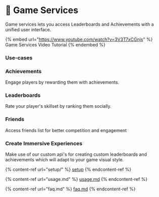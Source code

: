 # 💯 Game Services

Game services lets you access Leaderboards and Achievements with a unified user interface.

{% embed url="https://www.youtube.com/watch?v=3V3T7xCGnjs" %}
Game Services Video Tutorial
{% endembed %}

### Use-cases

### Achievements

Engage players by rewarding them with achievements.

### Leaderboards

Rate your player's skillset by ranking them socially.

### Friends

Access friends list for better competition and engagement

### Create Immersive Experiences

Make use of our custom api's for creating custom leaderboards and achievements which will adapt to your game visual style. &#x20;



{% content-ref url="setup/" %}
[setup](setup/)
{% endcontent-ref %}

{% content-ref url="usage.md" %}
[usage.md](usage.md)
{% endcontent-ref %}

{% content-ref url="faq.md" %}
[faq.md](faq.md)
{% endcontent-ref %}

